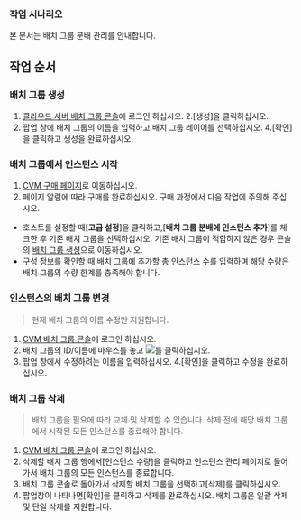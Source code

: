 ### 작업 시나리오
본 문서는 배치 그룹 분배 관리를 안내합니다.

## 작업 순서
### 배치 그룹 생성

1. [클라우드 서버 배치 그룹 콘솔](https://console.cloud.tencent.com/cvm)에 로그인 하십시오.
2.[생성]을 클릭하십시오.
3. 팝업 창에 배치 그룹의 이름을 입력하고 배치 그룹 레이어를 선택하십시오.
4.[확인]을 클릭하고 생성을 완료하십시오.

### 배치 그룹에서 인스턴스 시작
1. [CVM 구매 페이지](https://buy.cloud.tencent.com/?tab=custom&step=1)로 이동하십시오.
2. 페이지 알림에 따라 구매를 완료하십시오.
구매 과정에서 다음 작업에 주의해 주십시오.
 - 호스트를 설정할 때[**고급 설정**]을 클릭하고,[**배치 그룹 분배에 인스턴스 추가**]를 체크한 후 기존 배치 그룹을 선택하십시오.
 기존 배치 그룹이 적합하지 않은 경우 콘솔의 [배치 그룹 생성](https://console.cloud.tencent.com/cvm/ps?regionId=1)으로 이동하십시오.
 - 구성 정보를 확인할 때 배치 그룹에 추가할 총 인스턴스 수를 입력하며 해당 수량은 배치 그룹의 수량 한계를 충족해야 합니다.


### 인스턴스의 배치 그룹 변경
> 현재 배치 그룹의 이름 수정만 지원합니다.
>
1. [CVM 배치 그룹 콘솔](https://console.cloud.tencent.com/cvm)에 로그인 하십시오.
2. 배치 그룹의 ID/이름에 마우스를 놓고 <img src="https://main.qcloudimg.com/raw/beb5eae230dc169f7274bda7a19a5aa6.png" style="margin: 0;"></img>를 클릭하십시오. 
3. 팝업 창에서 수정하려는 이름을 입력하십시오.
4.[확인]을 클릭하고 수정을 완료하십시오.

### 배치 그룹 삭제
> 배치 그룹을 필요에 따라 교체 및 삭제할 수 있습니다. 삭제 전에 해당 배치 그룹에서 시작된 모든 인스턴스를 종료해야 합니다.
>
1. [CVM 배치 그룹 콘솔](https://console.cloud.tencent.com/cvm)에 로그인 하십시오.
2. 삭제할 배치 그룹 행에서[인스턴스 수량]을 클릭하고 인스턴스 관리 페이지로 들어가서 배치 그룹의 모든 인스턴스를 종료합니다.
3. 배치 그룹 콘솔로 돌아가서 삭제할 배치 그룹을 선택하고[삭제]를 클릭하십시오.
4. 팝업창이 나타나면[확인]을 클릭하고 삭제를 완료하십시오.
배치 그룹은 일괄 삭제 및 단일 삭제를 지원합니다.
